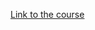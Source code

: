 [Link to the course](https://learn.microsoft.com/en-us/training/modules/implement-azure-app-configuration/)

